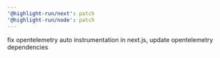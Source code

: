 ```yaml
---
'@highlight-run/next': patch
'@highlight-run/node': patch
---
```


fix opentelemetry auto instrumentation in next.js, update opentelemetry dependencies
